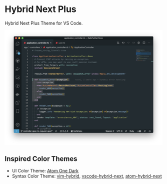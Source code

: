 # Hybrid Next Plus

Hybrid Next Plus Theme for VS Code.

![sample image](https://github.com/toshimaru/hybrid-next-plus/raw/master/images/hybrid.png)

## Inspired Color Themes

- UI Color Theme: [Atom One Dark](https://atom.io/themes/one-dark-ui) 
- Syntax Color Theme: [vim-hybrid](https://github.com/w0ng/vim-hybrid), [vscode-hybrid-next](https://github.com/wyze/vscode-hybrid-next/), [atom-hybrid-next](https://github.com/kaicataldo/hybrid-next-syntax)
